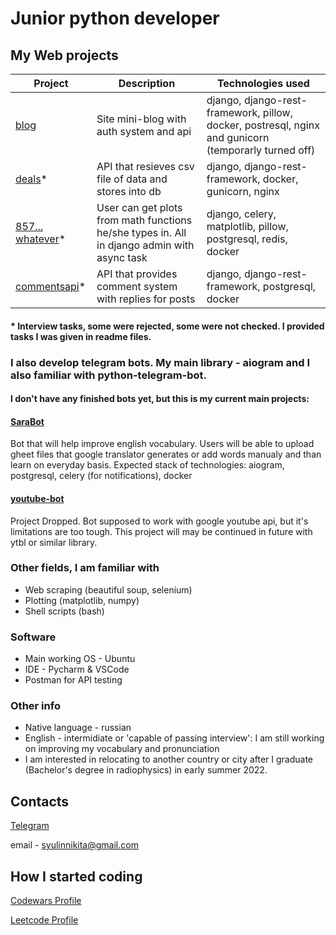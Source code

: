 # Junior python developer

## My Web projects

|Project|Description|Technologies used|
|-------|-----------|-----------------|
|[blog](https://github.com/SaraFarron/Blog)|Site mini-blog with auth system and api|django, django-rest-framework, pillow, docker, postresql, nginx and gunicorn (temporarly turned off)|
|[deals](https://github.com/SaraFarron/deals)*|API that resieves csv file of data and stores into db|django, django-rest-framework, docker, gunicorn, nginx|
|[857... whatever](https://github.com/SaraFarron/857a3e3e788f40f4b7523fcb9eeb94b6/)*|User can get plots from math functions he/she types in. All in django admin with async task|django, celery, matplotlib, pillow, postgresql, redis, docker|
|[commentsapi](https://github.com/SaraFarron/commentsapi)*|API that provides comment system with replies for posts|django, django-rest-framework, postgresql, docker|

#### * Interview tasks, some were rejected, some were not checked. I provided tasks I was given in readme files.

### I also develop telegram bots. My main library - aiogram and I also familiar with python-telegram-bot. 

#### I don't have any finished bots yet, but this is my current main projects:

#### [SaraBot](https://github.com/SaraFarron/SaraBot)

Bot that will help improve english vocabulary. Users will be able to upload gheet files that google translator generates or add words manualy and than learn on everyday basis. Expected stack of technologies: aiogram, postgresql, celery (for notifications), docker

#### [youtube-bot](https://github.com/SaraFarron/youtube-bot)

Project Dropped. Bot supposed to work with google youtube api, but it's limitations are too tough. This project will may be continued in future with ytbl or similar library.


### Other fields, I am familiar with

+ Web scraping (beautiful soup, selenium)
+ Plotting (matplotlib, numpy)
+ Shell scripts (bash)

### Software

+ Main working OS - Ubuntu
+ IDE - Pycharm & VSCode
+ Postman for API testing

### Other info

+ Native language - russian
+ English - intermidiate or 'capable of passing interview': I am still working on improving my vocabulary and pronunciation
+ I am interested in relocating to another country or city after I graduate (Bachelor's degree in radiophysics) in early summer 2022.

## Contacts

[Telegram](https://t.me/SaraFaron)

email - syulinnikita@gmail.com

## How I started coding

[Codewars Profile](https://www.codewars.com/users/SaraFarron)

[Leetcode Profile](https://leetcode.com/sarafarron/)
